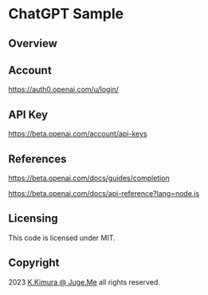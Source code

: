 # ChatGPT Sample


## Overview


## Account

https://auth0.openai.com/u/login/


## API Key

https://beta.openai.com/account/api-keys


## References

https://beta.openai.com/docs/guides/completion

https://beta.openai.com/docs/api-reference?lang=node.js


## Licensing

This code is licensed under MIT.


## Copyright

2023 [K.Kimura @ Juge.Me](https://github.com/dotnsf) all rights reserved.
